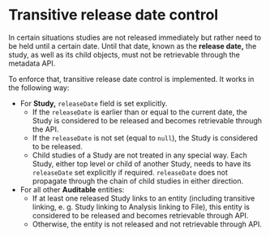 # Transitive release date control

In certain situations studies are not released immediately but rather need to be held until a certain date. Until that
date, known as the **release date,** the study, as well as its child objects, must not be retrievable through the metadata
API.

To enforce that, transitive release date control is implemented. It works in the following way:
* For **Study,** `releaseDate` field is set explicitly.
  + If the `releaseDate` is earlier than or equal to the current date, the Study is considered to be released and 
    becomes retrievable through the API.
  + If the `releaseDate` is not set (equal to `null`), the Study is considered to be released.
  + Child studies of a Study are not treated in any special way. Each Study, either top level or child of another Study,
    needs to have its `releaseDate` set explicitly if required. `releaseDate` does not propagate through the chain of 
    child studies in either direction.
* For all other **Auditable** entities:
  + If at least one released Study links to an entity (including transitive linking, e. g. Study linking to Analysis
    linking to File), this entity is considered to be released and becomes retrievable through API.
  + Otherwise, the entity is not released and not retrievable through API.

